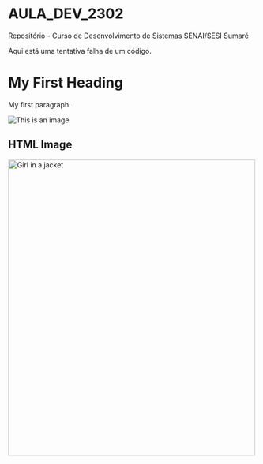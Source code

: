 # AULA_DEV_2302

Repositório - Curso de Desenvolvimento de Sistemas SENAI/SESI Sumaré

Aqui está uma tentativa falha de um código.
<!DOCTYPE html>
<html>
<body>

<h1>My First Heading</h1>
<p>My first paragraph.</p>

</body>
</html>

![This is an image](https://myoctocat.com/assets/images/base-octocat.svg)
<!DOCTYPE html>
<html>
<body>

<h2>HTML Image</h2>
<img src="img_girl.jpg" alt="Girl in a jacket" width="500" height="600">

</body>
</html>
